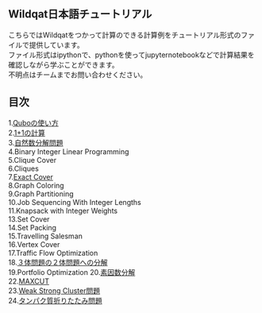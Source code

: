 Wildqat日本語チュートリアル
--------
こちらではWildqatをつかって計算のできる計算例をチュートリアル形式のファイルで提供しています。  
ファイル形式はipythonで、pythonを使ってjupyternotebookなどで計算結果を確認しながら学ぶことができます。  
不明点はチームまでお問い合わせください。

目次
--------------------
1.<a href="tutorial001_qubo_ja.ipynb">Quboの使い方</a>  
2.<a href="tutorial002_one_plus_one_ja.ipynb">1+1の計算</a>  
3.<a href="tutorial003_numberpartitioning_ja.ipynb">自然数分解問題</a>  
4.Binary Integer Linear Programming  
5.Clique Cover  
6.Cliques  
7.<a href="tutorial007_exact_cover.ipynb">Exact Cover</a>  
8.Graph Coloring  
9.Graph Partitioning  
10.Job Sequencing With Integer Lengths  
11.Knapsack with Integer Weights  
13.Set Cover  
14.Set Packing   
15.Travelling Salesman  
16.Vertex Cover  
17.Traffic Flow Optimization  
18.<a href="tutorial018_boolean_reduction.ipynb">３体問題の２体問題への分解</a>  
19.Portfolio Optimization
20.<a href="tutorial020_prime_factorization.ipynb">素因数分解</a>  
22.<a href="tutorial022_maxcut.ipynb">MAXCUT</a>  
23.<a href="tutorial023_weak_strong_cluster.ipynb">Weak Strong Cluster問題</a>  
24.<a href="tutorial024_protein_foldings.ipynb">タンパク質折りたたみ問題</a>
